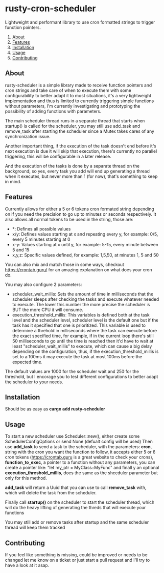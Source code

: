 # rusty-cron-scheduler
Lightweight and performant library to use cron formatted strings to trigger function pointers.

1. [About](#about)
2. [Features](#features)
3. [Installation](#installation)
4. [Usage](#usage)
5. [Contributing](#contributing)

## About
rusty-scheduler is a simple library made to receive function pointers and cron strings and take care of when to execute them with some configurability to better adapt it to most situations, it's a very lightweight implementation and thus is limited to currently triggering simple functions without parameters, I'm currently investigating and prototyping the possibility of adding functions with parameters.

The main scheduler thread runs in a separate thread that starts when startup() is called for the scheduler, you may still use add_task and remove_task after starting the scheduler since a Mutex takes cares of any synchronization issue. 

Another important thing, if the execution of the task doesn't end before it's next execution is due it will skip that execution, there's currently no parallel triggering, this will be configurable in a later release.

And the execution of the tasks is done by a separate thread on the background, so yes, every task you add will end up generating a thread when it executes, but never more than 1 (for now), that's something to keep in mind.

## Features
Currently allows for either a 5 or 6 tokens cron formated string depending on if you need the precision to go up to minutes or seconds respectively.
It also allows all normal tokens to be used in the string, those are:

- *: Defines all possible values
- x/y: Defines values starting at x and repeating every y, for example: 0/5, every 5 minutes starting at 0
- x-y: Values starting at x until y, for example: 5-15, every minute between 5 and 15
- x,y,z: Specific values defined, for example: 1,5,50, at minutes 1, 5 and 50

You can also mix and match those in some ways, checkout https://crontab.guru/ for an amazing explanation on what does your cron do.

You may also configure 2 parameters:

- scheduler_wait_millis: Sets the amount of time in milliseconds that the scheduler sleeps after checking the tasks and execute whatever needed to execute. The lower this number the more precise the scheduler is BUT the more CPU it will consume.
- execution_threshold_millis: This variables is defined both at the task level and the scheduler level, scheduler level is the default one but if the task has it specified that one is prioritized. This variable is used to determine a threhold in milliseconds where the task can execute before the exact specified time, for example, if in the current loop there's still 50 milliseconds to go until the time is reached then it'd have to wait at least "scheduler_wait_millis" to execute, which can cause a big delay depending on the configuration, thus, if the execution_threshold_millis is set to a 100ms it may execute the task at most 100ms before the expected time.

The default values are 1000 for the scheduler wait and 250 for the threshold, but I encorage you to test different configurations to better adapt the scheduler to your needs.

## Installation
Should be as easy as **cargo add rusty-scheduler**

## Usage
To start a new scheduler use Scheduler::new(<config>), either create some SchedulerConfigOptions or send None (defualt config will be used)
Then use **add_task** to send a task to the scheduler, with the parameters: **cron**, string with the cron you want the function to follow, it accepts either 5 or 6 cron tokens (https://crontab.guru is a great website to check your crons), **function_to_exec**, a pointer to a function without any parameters, you can create a pointer like: "let my_ptr = MyClass::MyFunc" and finall y an optional **execution_threshold_millis**, does the same as the shceduler parameter but only for this method.

**add_task** will return a Uuid that you can use to call **remove_task** with, which will delete the task from the scheduler.

Finally call **startup()** on the scheduler to start the scheduler thread, which will do the heavy lifting of generating the threds that will execute your functions

You may still add or remove tasks after startup and the same scheduler thread will keep them tracked

## Contributing
If you feel like something is missing, could be improved or needs to be changed let me know on a ticket or just start a pull request and I'll try to have a look at it asap.